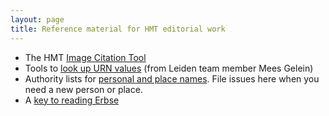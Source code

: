 ```yaml
---
layout: page
title: Reference material for HMT editorial work
---
```


-   The HMT [Image Citation Tool](http://www.homermultitext.org/ict2/)
-   Tools to [look up URN values](https://interwing.nl/hmt/urn/) (from Leiden team member Mees Gelein)
-   Authority lists for [personal and place names](https://github.com/homermultitext/hmt-authlists).  File issues here when you need a new person or place.
-   A [key to reading Erbse](http://homermultitext.github.io/hmt-docs/tips/erbse-key/)
